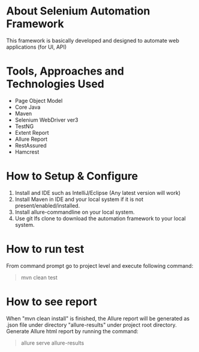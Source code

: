 # About Selenium Automation Framework
This framework is basically developed and designed to automate web applications (for UI, API)
# Tools, Approaches and Technologies Used
- Page Object Model
- Core Java
- Maven
- Selenium WebDriver ver3
- TestNG
- Extent Report
- Allure Report
- RestAssured
- Hamcrest
# How to Setup & Configure
1. Install and IDE such as IntelliJ/Eclipse (Any latest version will work)
2. Install Maven in IDE and your local system if it is not present/enabled/installed.
3. Install allure-commandline on your local system.
4. Use git lfs clone to download the automation framework to your local system.
# How to run test
From command prompt go to project level and execute following command: 
> mvn clean test
# How to see report
When "mvn clean install" is finished, the Allure report will be generated as .json file under directory "allure-results" under project root directory. 
Generate Allure html report by running the command:
> allure serve allure-results
